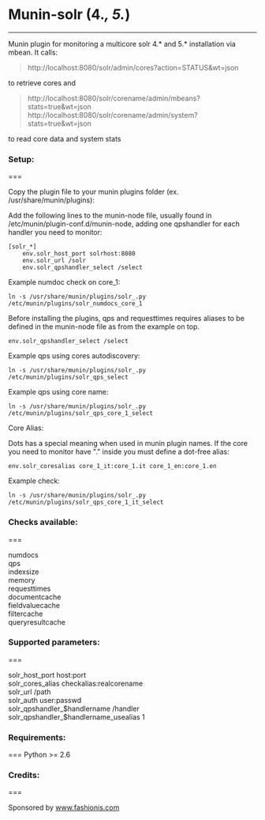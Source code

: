 # Munin-solr (4.*, 5.*)
-------------

Munin plugin for monitoring a multicore solr 4.* and 5.* installation via mbean.
It calls:
> http://localhost:8080/solr/admin/cores?action=STATUS&wt=json

to retrieve cores and

> http://localhost:8080/solr/corename/admin/mbeans?stats=true&wt=json
> http://localhost:8080/solr/corename/admin/system?stats=true&wt=json

to read core data and system stats

### Setup:
===

Copy the plugin file to your munin plugins folder (ex. /usr/share/munin/plugins):

Add the following lines to the munin-node file, usually found in /etc/munin/plugin-conf.d/munin-node, adding one qpshandler for each handler you need to monitor:

    [solr_*]
        env.solr_host_port solrhost:8080 
        env.solr_url /solr
        env.solr_qpshandler_select /select


Example numdoc check on core_1:

    ln -s /usr/share/munin/plugins/solr_.py /etc/munin/plugins/solr_numdocs_core_1


Before installing the plugins, qps and requesttimes requires aliases to be defined in the munin-node file as from the example on top.

    env.solr_qpshandler_select /select

Example qps using cores autodiscovery:

    ln -s /usr/share/munin/plugins/solr_.py /etc/munin/plugins/solr_qps_select

Example qps using core name:

    ln -s /usr/share/munin/plugins/solr_.py /etc/munin/plugins/solr_qps_core_1_select

Core Alias:

Dots has a special meaning when used in munin plugin names. If the core you need to monitor have "." inside you must define a dot-free alias:

    env.solr_coresalias core_1_it:core_1.it core_1_en:core_1.en

Example check:

    ln -s /usr/share/munin/plugins/solr_.py /etc/munin/plugins/solr_qps_core_1_it_select


### Checks available:
===

numdocs  
qps  
indexsize  
memory  
requesttimes  
documentcache  
fieldvaluecache  
filtercache  
queryresultcache  

### Supported parameters:
===

solr_host_port host:port  
solr_cores_alias checkalias:realcorename  
solr_url /path  
solr_auth user:passwd  
solr_qpshandler_$handlername /handler  
solr_qpshandler_$handlername_usealias 1


### Requirements:
===
Python >= 2.6


### Credits:
===

Sponsored by www.fashionis.com
